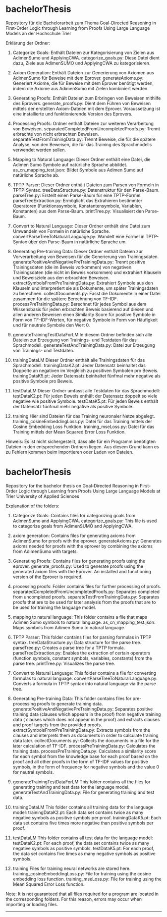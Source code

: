 # bachelorThesis
Repository für die Bachelorarbeit zum Thema Goal-Directed Reasoning in First-Order Logic through Learning from Proofs Using Large Language Models an der Hochschule Trier

Erklärung der Ordner:

1. Categorize Goals:
Enthält Dateien zur Kategorisierung von Zielen aus AdimenSumo und ApplyingCWA.
categorize_goals.py: Diese Datei dient dazu, Ziele aus AdimenSUMO und ApplyingCWA zu kategorisieren.

2. Axiom Generation:
Enthält Dateien zur Generierung von Axiomen aus AdimenSumo für Beweise mit dem Eprover.
generateAxioms.py: Generiert Axiome, die für Beweise mit dem Eprover benötigt werden, indem die Axiome aus AdimenSumo mit Zielen kombiniert werden.

3. Generating Proofs:
Enthält Dateien zum Erbringen von Beweisen mithilfe des Eprovers.
generate_proofs.py: Dient dem Führen von Beweisen mittels der erstellten Axiom-Dateien mit dem Eprover. Voraussetzung ist eine installierte und funktionierende Version des Eprovers.

4. Processing Proofs:
Ordner enthält Dateien zur weiteren Verarbeitung von Beweisen.
separatedCompletedFromUncompletedProofs.py: Trennt erbrachte von nicht erbrachten Beweisen.
separateTestFromTrainingData.py: Trennt Beweise, die für die spätere Analyse, von den Beweisen, die für das Training des Sprachmodells verwendet werden sollen.

5. Mapping to Natural Language:
Dieser Ordner enthält eine Datei, die Adimen Sumo Symbole auf natürliche Sprache abbildet.
as_cn_mapping_test.json: Bildet Symbole aus Adimen Sumo auf natürliche Sprache ab.

6. TPTP Parser:
Dieser Ordner enthält Dateien zum Parsen von Formeln in TPTP-Syntax.
treeDataStructure.py: Datenstruktur für den Parse-Baum.
parseTree.py: Erstellt einen Parse-Baum für eine TPTP-Formel.
parseTreeExtraction.py: Ermöglicht das Extrahieren bestimmter Operatoren (Funktionssymbole, Konstantensymbole, Variablen, Konstanten) aus dem Parse-Baum.
printTree.py: Visualisiert den Parse-Baum.

7. Convert to Natural Language:
Dieser Ordner enthält eine Datei zum Umwandeln von Formeln in natürliche Sprache.
convertParseTreeToNaturalLanguage.py: Wandelt eine Formel in TPTP-Syntax über den Parse-Baum in natürliche Sprache um.

8. Generating Pre-training Data:
Dieser Ordner enthält Dateien zur Vorverarbeitung von Beweisen für die Generierung von Trainingsdaten.
generatePositiveAndNegativePreTrainingData.py: Trennt positive Trainingsdaten (die im Beweis vorkommen) von negativen Trainingsdaten (die nicht im Beweis vorkommen) und extrahiert Klauseln und Beweisziele aus den erbrachten Beweisen.
extractSymbolsFromPreTrainingData.py: Extrahiert Symbole aus den Klauseln und interpretiert sie als Dokumente, um später Trainingsdaten zu berechnen.
collectDocuments.py: Fasst die Dokumente in einer Datei zusammen für die spätere Berechnung von TF-IDF.
processPreTrainingData.py: Berechnet für jedes Symbol aus dem Wissensbasis für jeden erbrachten Beweis basierend auf diesen und allen anderen Beweisen einen Similarity Score für positive Symbole in Form von TF-IDF-Werten, für negative Symbole in Form von Häufigkeit und für neutrale Symbole den Wert 0.

9. generateTrainingTestDataForLM
In diesem Ordner befinden sich alle Dateien zur Erzeugung von Trainings- und Testdaten für das Sprachmodell.
generateTestAndTrainingData.py: Datei zur Erzeugung von Trainings- und Testdaten.

11. trainingDataLM
Dieser Ordner enthält alle Trainingsdaten für das Sprachmodell:
trainingDataK2.pt: Jeder Datensatz beinhaltet das Doppelte an negativen im Vergleich zu positiven Symbolen pro Beweis.
trainingDataK5.pt: Jeder Datensatz beinhaltet fünfmal mehr negative als positive Symbole pro Beweis.

12. testDataLM
Dieser Ordner umfasst alle Testdaten für das Sprachmodell:
testDataK2.pt: Für jeden Beweis enthält der Datensatz doppelt so viele negative wie positive Symbole.
testDataK5.pt: Für jeden Beweis enthält der Datensatz fünfmal mehr negative als positive Symbole.

13. training
Hier sind Dateien für das Training neuronaler Netze abgelegt.
training_cosineEmbeddingLoss.py: Datei für das Training mittels der Cosine Embedding Loss Funktion.
training_mseLoss.py: Datei für das Training mittels der Mean Squared Error Loss Funktion.

Hinweis: Es ist nicht sichergestellt, dass alle für ein Programm benötigten Dateien in den entsprechenden Ordnern liegen. Aus diesem Grund kann es zu Fehlern kommen beim Importieren oder Laden von Dateien.

# bachelorThesis
Repository for the bachelor thesis on Goal-Directed Reasoning in First-Order Logic through Learning from Proofs Using Large Language Models at Trier University of Applied Sciences

Explanation of the folders:

1. Categorize Goals:
Contains files for categorizing goals from AdimenSumo and ApplyingCWA.
categorize_goals.py: This file is used to categorize goals from AdimenSUMO and ApplyingCWA.

2. axiom generation:
Contains files for generating axioms from AdimenSumo for proofs with the eprover.
generateAxioms.py: Generates axioms needed for proofs with the eprover by combining the axioms from AdimenSumo with targets.

3. Generating Proofs:
Contains files for generating proofs using the eprover.
generate_proofs.py: Used to generate proofs using the generated axiom files with the Eprover. An installed and functioning version of the Eprover is required.

4. processing proofs:
Folder contains files for further processing of proofs.
separatedCompletedFromUncompletedProofs.py: Separates completed from uncompleted proofs.
separateTestFromTrainingData.py: Separates proofs that are to be used for later analysis from the proofs that are to be used for training the language model.

5. mapping to natural language:
This folder contains a file that maps Adimen Sumo symbols to natural language.
as_cn_mapping_test.json: Maps symbols from Adimen Sumo to natural language.

6. TPTP Parser:
This folder contains files for parsing formulas in TPTP syntax.
treeDataStructure.py: Data structure for the parse tree.
parseTree.py: Creates a parse tree for a TPTP formula.
parseTreeExtraction.py: Enables the extraction of certain operators (function symbols, constant symbols, variables, constants) from the parse tree.
printTree.py: Visualizes the parse tree.

7. Convert to Natural Language:
This folder contains a file for converting formulas to natural language.
convertParseTreeToNaturalLanguage.py: Converts a formula in TPTP syntax into natural language via the parse tree.

8. Generating Pre-training Data:
This folder contains files for pre-processing proofs to generate training data.
generatePositiveAndNegativePreTrainingData.py: Separates positive training data (clauses which appears in the proof) from negative training data ( clauses which does not appear in the proof) and extracts clauses and proof targets from the provided proofs.
extractSymbolsFromPreTrainingData.py: Extracts symbols from the clauses and interprets them as documents in order to calculate training data later.
collectDocuments.py: Collects the documents in a file for the later calculation of TF-IDF.
processPreTrainingData.py: Calculates the training data.
processPreTrainingData.py: Calculates a similarity score for each symbol from the knowledge base for each proof based on the proof and all other proofs in the form of TF-IDF values for positive symbols, in the form of frequency for negative symbols and the value 0 for neutral symbols.

9. generateTrainingTestDataForLM
This folder contains all the files for generating training and test data for the language model.
generateTestAndTrainingData.py: File for generating training and test data.

10. trainingDataLM
This folder contains all training data for the language model:
trainingDataK2.pt: Each data set contains twice as many negative symbols as positive symbols per proof.
trainingDataK5.pt: Each data set contains five times more negative than positive symbols per proof.

11. testDataLM
This folder contains all test data for the language model:
testDataK2.pt: For each proof, the data set contains twice as many negative symbols as positive symbols.
testDataK5.pt: For each proof, the data set contains five times as many negative symbols as positive symbols.

12. training
Files for training neural networks are stored here.
training_cosineEmbeddingLoss.py: File for training using the cosine embedding loss function.
training_mseLoss.py: File for training using the Mean Squared Error Loss function.

Note: It is not guaranteed that all files required for a program are located in the corresponding folders. For this reason, errors may occur when importing or loading files.



----